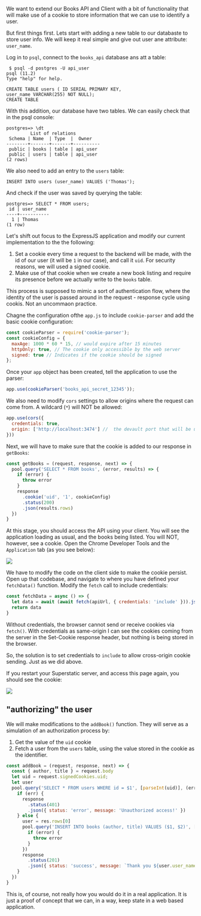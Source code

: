 
We want to extend our Books API and Client with a bit of functionality that will make use of a cookie to store information that we can use to identify a user.

But first things first. Lets start with adding a new table to our databaste to store user info. We will keep it real simple and give out user ane attribute: `user_name`.

Log in to `psql`, connect to the `books_api` database ans att a table:
```
 $ psql -d postgres -U api_user
psql (11.2)
Type "help" for help.

CREATE TABLE users ( ID SERIAL PRIMARY KEY, 
user_name VARCHAR(255) NOT NULL);
CREATE TABLE
```
With this addition, our database have two tables. We can easily check that in the psql console:
```
postgres=> \dt
         List of relations
 Schema | Name  | Type  |  Owner   
--------+-------+-------+----------
 public | books | table | api_user
 public | users | table | api_user
(2 rows)
```
We also need to add an entry to the `users` table:
```
INSERT INTO users (user_name) VALUES ('Thomas');
```
And check if the user was saved by querying the table:
```
postgres=> SELECT * FROM users;
 id | user_name 
----+-----------
  1 | Thomas
(1 row)
```
Let's shift out focus to the ExpressJS application and modify our current implementation to the the following:

1.  Set a cookie every time a request to the backend will be made, with the id of our user (it will be `1` in our case), and call it `uid`. For security reasons, we will used a signed cookie.
2.  Make use of that cookie when we create a new book listing and require its presence before we actually write to the `books` table.

This process is supposed to mimic a sort of authentication flow, where the identity of the user is passed around in the request - response cycle using cookis. Not an uncommaon practice.

Chagne the configuration ofthe `app.js` to include `cookie-parser` and add the basic cookie configuration:
```javascript
const cookieParser = require('cookie-parser');
const cookieConfig = {
  maxAge: 1000 * 60 * 15, // would expire after 15 minutes
  httpOnly: true, // The cookie only accessible by the web server
  signed: true // Indicates if the cookie should be signed
};
```
Once your `app` object has been created, tell the application to use the parser:
```javascript
app.use(cookieParser('books_api_secret_12345'));
```
We also need to modify `cors` settings to allow origins where the request can come from. A wildcard (`*`) will NOT be allowed:
```javascript
app.use(cors({
  credentials: true,
  origin: ['http://localhost:3474'] //  the devault port that will be used with superstaic server (see comments below)
}))
```
Next, we will have to make sure that the cookie is added to our response in `getBooks`:
```javascript
const getBooks = (request, response, next) => {
  pool.query('SELECT * FROM books', (error, results) => {
    if (error) {
      throw error
    }
    response
      .cookie('uid', '1', cookieConfig)
      .status(200)
      .json(results.rows)
  })
}
```
At this stage, you should access the API using your client. You will see the application loading as usual, and the books being listed. You will NOT, however, see a cookie. Open the Chrome Developer Tools and the `Application` tab (as you see below):

![](https://cdn.fs.teachablecdn.com/ADNupMnWyR7kCWRvm76Laz/resize=width:1000/https://www.filepicker.io/api/file/P7JdCGrsT6yXoYiCDLrm)

We have to modify the code on the client side to make the cookie persist. Open up that codebase, and navigate to where you have defined your `fetchData()` function. Modify the `fetch` call to include credentials:
```javascript
const fetchData = async () => {
  let data = await (await fetch(apiUrl, { credentials: 'include' })).json()
  return data
}
```
Without credentials, the browser cannot send or receive cookies via `fetch()`. With credentials as same-origin I can see the cookies coming from the server in the Set-Cookie response header, but nothing is being stored in the browser.

So, the solution is to set credentials to `include` to allow cross-origin cookie sending. Just as we did above.

If you restart your Superstatic server, and access this page again, you should see the cookie:

![](https://cdn.fs.teachablecdn.com/ADNupMnWyR7kCWRvm76Laz/resize=width:1000/https://www.filepicker.io/api/file/KIke2g5QScK0lnydaIhn)

## "authorizing" the user

We will make modifications to the `addBook()` function. They will serve as a simulation of an authorization process by:

1.  Get the value of the `uid` cookie
2.  Fetch a user from the `users` table, using the value stored in the cookie as the identifier.
```javascript
const addBook = (request, response, next) => {
  const { author, title } = request.body
  let uid = request.signedCookies.uid;
  let user
  pool.query('SELECT * FROM users WHERE id = $1', [parseInt(uid)], (error, res) => {
    if (err) {
      response
        .status(401)
        .json({ status: 'error', message: 'Unauthorized access!' })
    } else {
      user = res.rows[0]
      pool.query('INSERT INTO books (author, title) VALUES ($1, $2)', [author, title], error => {
        if (error) {
          throw error
        }
      })
      response
        .status(201)
        .json({ status: 'success', message: `Thank you ${user.user_name}!` })
    }
  })
}
```
This is, of course, not really how you would do it in a real application. It is just a proof of concept that we can, in a way, keep state in a web based application.